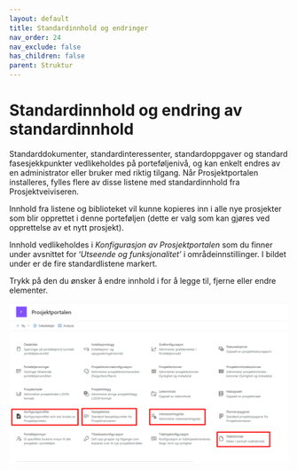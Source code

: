 ```yaml
---
layout: default
title: Standardinnhold og endringer
nav_order: 24
nav_exclude: false
has_children: false
parent: Struktur
---
```


# Standardinnhold og endring av standardinnhold

Standarddokumenter, standardinteressenter, standardoppgaver og standard fasesjekkpunkter vedlikeholdes på porteføljenivå, og kan enkelt endres av en administrator eller bruker med riktig tilgang. Når Prosjektportalen installeres, fylles flere av disse listene med standardinnhold fra Prosjektveiviseren.

Innhold fra listene og biblioteket vil kunne kopieres inn i alle nye prosjekter som blir opprettet i denne porteføljen (dette er valg som kan gjøres ved opprettelse av et nytt prosjekt).

Innhold vedlikeholdes i *Konfigurasjon av Prosjektportalen* som du finner under avsnittet for ‘*Utseende og funksjonalitet’* i
områdeinnstillinger. I bildet under er de fire standardlistene markert.

Trykk på den du ønsker å endre innhold i for å legge til, fjerne eller endre elementer.

![](./media/KonfigProsjektportalen.png)